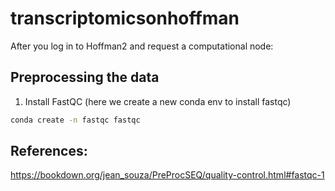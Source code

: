 # transcriptomicsonhoffman

After you log in to Hoffman2 and request a computational node: 

## Preprocessing the data 

1. Install FastQC (here we create a new conda env to install fastqc)
```bash
conda create -n fastqc fastqc
```

## References: 
https://bookdown.org/jean_souza/PreProcSEQ/quality-control.html#fastqc-1 
